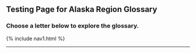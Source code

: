 

<style>
body {
  background-image: url('https://digitalmedia.fws.gov/digital/api/singleitem/image/natdiglib/7542/default.jpg?highlightTerms=');
  background-position: top; 
  background-repeat: no-repeat;
  background-size: cover; 
}
</style>

## Testing Page for Alaska Region Glossary
### Choose a letter below to explore the glossary.
{% include nav1.html %}
___

